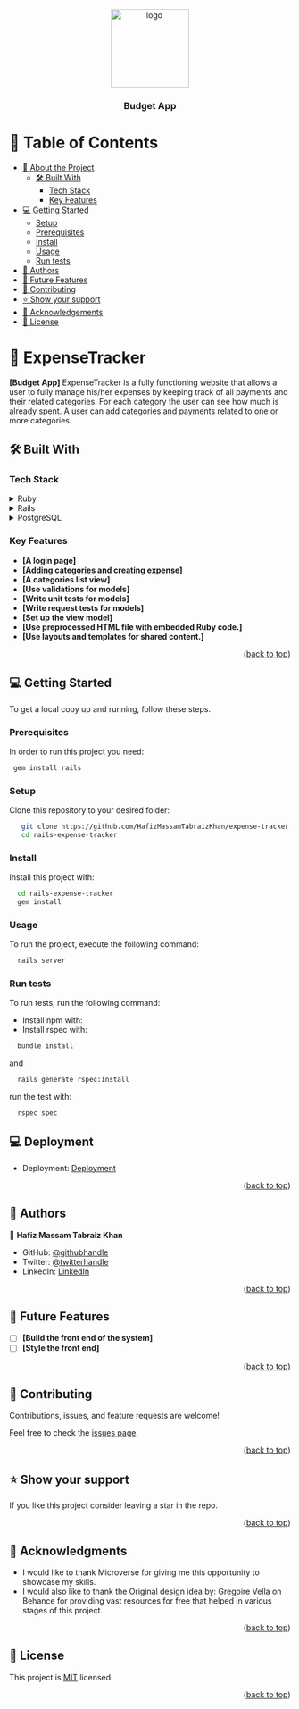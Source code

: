 <div align="center">
  <!-- You are encouraged to replace this logo with your own! Otherwise, you can also remove it. -->
  <img src="https://encrypted-tbn0.gstatic.com/images?q=tbn:ANd9GcQotruOGm3oh1D6p0rArEcdTS5DDvsvIPeegQ&usqp=CAU" alt="logo" width="140"  height="auto" />
  <br/>

  <h3><b>Budget App</b></h3>

</div>

<!-- TABLE OF CONTENTS -->

# 📗 Table of Contents

- [📖 About the Project](#about-project)
  - [🛠 Built With](#built-with)
    - [Tech Stack](#tech-stack)
    - [Key Features](#key-features)
- [💻 Getting Started](#getting-started)
  - [Setup](#setup)
  - [Prerequisites](#prerequisites)
  - [Install](#install)
  - [Usage](#usage)
  - [Run tests](#run-tests)
- [👥 Authors](#authors)
- [🔭 Future Features](#future-features)
- [🤝 Contributing](#contributing)
- [⭐️ Show your support](#support)
- [🙏 Acknowledgements](#acknowledgements)
- [📝 License](#license)

<!-- PROJECT DESCRIPTION -->

# 📖 ExpenseTracker <a name="about-project"></a>

**[Budget App]** ExpenseTracker is a fully functioning website that allows a user to fully manage his/her expenses by keeping track of all payments and their related categories. For each category the user can see how much is already spent. A user can add categories and payments related to one or more categories.

## 🛠 Built With <a name="built-with"></a>

### Tech Stack <a name="tech-stack"></a>

<details>
  <summary>Ruby</summary>
  <ul>
    <li><a href="https://www.ruby-lang.org/">Ruby</a></li>
  </ul>
</details>

<details>
  <summary>Rails</summary>
  <ul>
    <li><a href="https://guides.rubyonrails.org/">Rails</a></li>
  </ul>
</details>

<details>
<summary>PostgreSQL</summary>
  <ul>
    <li><a href="https://www.postgresql.org/">PostgreSQL</a></li>
  </ul>
</details>

<!-- Features -->

### Key Features <a name="key-features"></a>

- **[A login page]**
- **[Adding categories and creating expense]**
- **[A categories list view]**
- **[Use validations for models]**
- **[Write unit tests for models]**
- **[Write request tests for models]**
- **[Set up the view model]**
- **[Use preprocessed HTML file with embedded Ruby code.]**
- **[Use layouts and templates for shared content.]**

<p align="right">(<a href="#readme-top">back to top</a>)</p>

<!-- GETTING STARTED -->

## 💻 Getting Started <a name="getting-started"></a>

To get a local copy up and running, follow these steps.

### Prerequisites

In order to run this project you need:

```sh
 gem install rails
```

### Setup

Clone this repository to your desired folder:

```sh  
   git clone https://github.com/HafizMassamTabraizKhan/expense-tracker
   cd rails-expense-tracker
```

### Install

Install this project with:

```sh
  cd rails-expense-tracker
  gem install
```

### Usage

To run the project, execute the following command:

```sh
  rails server
```

### Run tests

To run tests, run the following command:

-  Install npm with:
-  Install rspec with:
```sh
  bundle install
```
and

```sh
  rails generate rspec:install
```

run the test with:
```sh
  rspec spec
```

## 💻 Deployment <a name="getting-started"></a>

- Deployment: [Deployment](https://expense-tracker-814r.onrender.com)

<p align="right">(<a href="#readme-top">back to top</a>)</p>

<!-- AUTHORS -->

## 👥 Authors <a name="authors"></a>

👤 **Hafiz Massam Tabraiz Khan**

- GitHub: [@githubhandle](https://github.com/HafizMassamTabraizKhan)
- Twitter: [@twitterhandle](https://twitter.com/MassamTabraiz)
- LinkedIn: [LinkedIn](https://www.linkedin.com/in/hafiz-massam-tabraiz-khan-167644255/)

<p align="right">(<a href="#readme-top">back to top</a>)</p>

<!-- FUTURE FEATURES -->

## 🔭 Future Features <a name="future-features"></a>

- [ ] **[Build the front end of the system]**
- [ ] **[Style the front end]**

<p align="right">(<a href="#readme-top">back to top</a>)</p>

<!-- CONTRIBUTING -->

## 🤝 Contributing <a name="contributing"></a>

Contributions, issues, and feature requests are welcome!

Feel free to check the [issues page](../../issues/).

<p align="right">(<a href="#readme-top">back to top</a>)</p>

<!-- SUPPORT -->

## ⭐️ Show your support <a name="support"></a>

If you like this project consider leaving a star in the repo. 

<p align="right">(<a href="#readme-top">back to top</a>)</p>

<!-- ACKNOWLEDGEMENTS -->

## 🙏 Acknowledgments <a name="acknowledgements"></a>

- I would like to thank Microverse for giving me this opportunity to showcase my skills. 
- I would also like to thank the Original design idea by: Gregoire Vella on Behance for providing vast resources for free that helped in various stages of this project.

<p align="right">(<a href="#readme-top">back to top</a>)</p>

<!-- LICENSE -->

## 📝 License <a name="license"></a>

This project is [MIT](./LICENSE) licensed.

<p align="right">(<a href="#readme-top">back to top</a>)</p>

